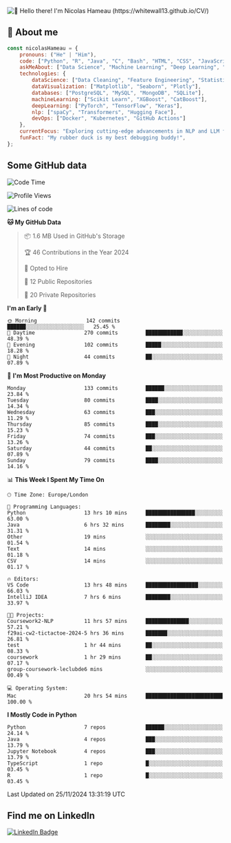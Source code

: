 <img src="assets/intro.gif" alt="👋 Hello there! I'm Nicolas Hameau (https://whitewall13.github.io/CV/)" title="👋 Hello there! I'm Nicolas Hameau"/>

<!---visitors number here--->

## :book: About me

```javascript
const nicolasHameau = {
    pronouns: ("He" | "Him"),
    code: ["Python", "R", "Java", "C", "Bash", "HTML", "CSS", "JavaScript", "PHP", "SQL"],
    askMeAbout: ["Data Science", "Machine Learning", "Deep Learning", "NLP", "LLM", "Computer Vision", "MLOps"],
    technologies: {
        dataScience: ["Data Cleaning", "Feature Engineering", "Statistical Analysis"],
        dataVisualization: ["Matplotlib", "Seaborn", "Plotly"],
        databases: ["PostgreSQL", "MySQL", "MongoDB", "SQLite"],
        machineLearning: ["Scikit Learn", "XGBoost", "CatBoost"],
        deepLearning: ["PyTorch", "TensorFlow", "Keras"],
        nlp: ["spaCy", "Transformers", "Hugging Face"],
        devOps: ["Docker", "Kubernetes", "GitHub Actions"]
    },
    currentFocus: "Exploring cutting-edge advancements in NLP and LLM fine-tuning",
    funFact: "My rubber duck is my best debugging buddy!",
};
```
## Some GitHub data

<!--START_SECTION:waka-->
![Code Time](http://img.shields.io/badge/Code%20Time-44%20hrs%2035%20mins-blue)

![Profile Views](http://img.shields.io/badge/Profile%20Views-3-blue)

![Lines of code](https://img.shields.io/badge/From%20Hello%20World%20I%27ve%20Written-6.0%20million%20lines%20of%20code-blue)

**🐱 My GitHub Data** 

> 📦 1.6 MB Used in GitHub's Storage 
 > 
> 🏆 46 Contributions in the Year 2024
 > 
> 💼 Opted to Hire
 > 
> 📜 12 Public Repositories 
 > 
> 🔑 20 Private Repositories 
 > 
**I'm an Early 🐤** 

```text
🌞 Morning                142 commits         ██████░░░░░░░░░░░░░░░░░░░   25.45 % 
🌆 Daytime                270 commits         ████████████░░░░░░░░░░░░░   48.39 % 
🌃 Evening                102 commits         █████░░░░░░░░░░░░░░░░░░░░   18.28 % 
🌙 Night                  44 commits          ██░░░░░░░░░░░░░░░░░░░░░░░   07.89 % 
```
📅 **I'm Most Productive on Monday** 

```text
Monday                   133 commits         ██████░░░░░░░░░░░░░░░░░░░   23.84 % 
Tuesday                  80 commits          ████░░░░░░░░░░░░░░░░░░░░░   14.34 % 
Wednesday                63 commits          ███░░░░░░░░░░░░░░░░░░░░░░   11.29 % 
Thursday                 85 commits          ████░░░░░░░░░░░░░░░░░░░░░   15.23 % 
Friday                   74 commits          ███░░░░░░░░░░░░░░░░░░░░░░   13.26 % 
Saturday                 44 commits          ██░░░░░░░░░░░░░░░░░░░░░░░   07.89 % 
Sunday                   79 commits          ████░░░░░░░░░░░░░░░░░░░░░   14.16 % 
```


📊 **This Week I Spent My Time On** 

```text
🕑︎ Time Zone: Europe/London

💬 Programming Languages: 
Python                   13 hrs 10 mins      ████████████████░░░░░░░░░   63.00 % 
Java                     6 hrs 32 mins       ████████░░░░░░░░░░░░░░░░░   31.31 % 
Other                    19 mins             ░░░░░░░░░░░░░░░░░░░░░░░░░   01.54 % 
Text                     14 mins             ░░░░░░░░░░░░░░░░░░░░░░░░░   01.18 % 
CSV                      14 mins             ░░░░░░░░░░░░░░░░░░░░░░░░░   01.17 % 

🔥 Editors: 
VS Code                  13 hrs 48 mins      █████████████████░░░░░░░░   66.03 % 
IntelliJ IDEA            7 hrs 6 mins        ████████░░░░░░░░░░░░░░░░░   33.97 % 

🐱‍💻 Projects: 
Coursework2-NLP          11 hrs 57 mins      ██████████████░░░░░░░░░░░   57.21 % 
f29ai-cw2-tictactoe-2024-5 hrs 36 mins       ███████░░░░░░░░░░░░░░░░░░   26.81 % 
test                     1 hr 44 mins        ██░░░░░░░░░░░░░░░░░░░░░░░   08.33 % 
coursework               1 hr 29 mins        ██░░░░░░░░░░░░░░░░░░░░░░░   07.17 % 
group-coursework-leclubde6 mins              ░░░░░░░░░░░░░░░░░░░░░░░░░   00.49 % 

💻 Operating System: 
Mac                      20 hrs 54 mins      █████████████████████████   100.00 % 
```

**I Mostly Code in Python** 

```text
Python                   7 repos             ██████░░░░░░░░░░░░░░░░░░░   24.14 % 
Java                     4 repos             ███░░░░░░░░░░░░░░░░░░░░░░   13.79 % 
Jupyter Notebook         4 repos             ███░░░░░░░░░░░░░░░░░░░░░░   13.79 % 
TypeScript               1 repo              █░░░░░░░░░░░░░░░░░░░░░░░░   03.45 % 
R                        1 repo              █░░░░░░░░░░░░░░░░░░░░░░░░   03.45 % 
```




 Last Updated on 25/11/2024 13:31:19 UTC
<!--END_SECTION:waka-->

## Find me on LinkedIn
<div id="badges">
  <a href="https://www.linkedin.com/in/nicolas-hameau-13242002/">
    <img src="https://img.shields.io/badge/LinkedIn-blue?style=for-the-badge&logo=linkedin&logoColor=white" alt="LinkedIn Badge"/>
  </a>
</div>



